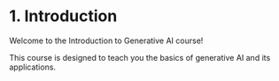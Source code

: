 # 1. Introduction

Welcome to the Introduction to Generative AI course!

This course is designed to teach you the basics of generative AI and its applications.
